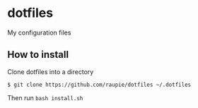 # dotfiles
My configuration files

## How to install

Clone dotfiles into a directory

    $ git clone https://github.com/raupie/dotfiles ~/.dotfiles

Then run `bash install.sh`
